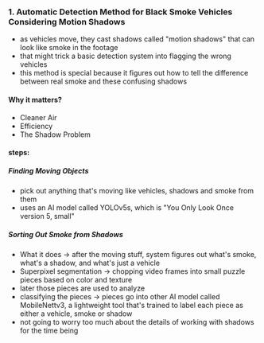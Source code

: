 ### 1. Automatic Detection Method for Black Smoke Vehicles Considering Motion Shadows
- as vehicles move, they cast shadows called "motion shadows" that can look like smoke in the footage
- that might trick a basic detection system into flagging the wrong vehicles
- this method is special because it figures out how to tell the difference between real smoke and these confusing shadows

#### Why it matters?
- Cleaner Air
- Efficiency
- The Shadow Problem

#### steps:
##### Finding Moving Objects
- pick out anything that's moving like vehicles, shadows and smoke from them
- uses an AI model called YOLOv5s, which is "You Only Look Once version 5, small"

##### Sorting Out Smoke from Shadows
- What it does -> after the moving stuff, system figures out what's smoke, what's a shadow, and what's just a vehicle
- Superpixel segmentation -> chopping video frames into small puzzle pieces based on color and texture
- later those pieces are used to analyze
- classifying the pieces -> pieces go into other AI model called MobileNettv3, a lightweight tool that's trained to label each piece as either a vehicle, smoke or shadow
- not going to worry too much about the details of working with shadows for the time being

